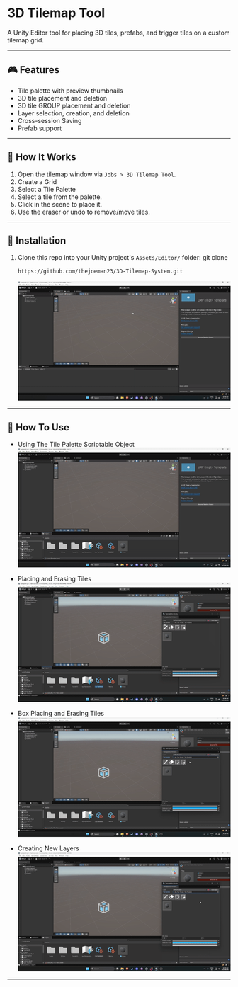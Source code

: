 # 3D Tilemap Tool

A Unity Editor tool for placing 3D tiles, prefabs, and trigger tiles on a custom tilemap grid.

---

## 🎮 Features

- Tile palette with preview thumbnails
- 3D tile placement and deletion
- 3D tile GROUP placement and deletion
- Layer selection, creation, and deletion
- Cross-session Saving
- Prefab support

---

## 🧠 How It Works

1. Open the tilemap window via `Jobs > 3D Tilemap Tool`.
2. Create a Grid
3. Select a Tile Palette
4. Select a tile from the palette.
5. Click in the scene to place it.
6. Use the eraser or undo to remove/move tiles.

---

## 🔧 Installation

1. Clone this repo into your Unity project's `Assets/Editor/` folder:
   git clone
   ```bash
   https://github.com/thejoeman23/3D-Tilemap-System.git
   ```
   ![Placing and Erasing Tiles](Docs/InstallPackage.gif)

---

## 📸 How To Use

- Using The Tile Palette Scriptable Object
![Using The Tilepalette](Docs/UsingTilepalette.gif)


- Placing and Erasing Tiles
![Placing and Erasing Tiles](Docs/PaintAndErase.gif)


- Box Placing and Erasing Tiles
![Placing and Erasing Tiles](Docs/GroupPaintAndErase.gif)


- Creating New Layers
![Placing and Erasing Tiles](Docs/UsingLayerSystem.gif)


---

